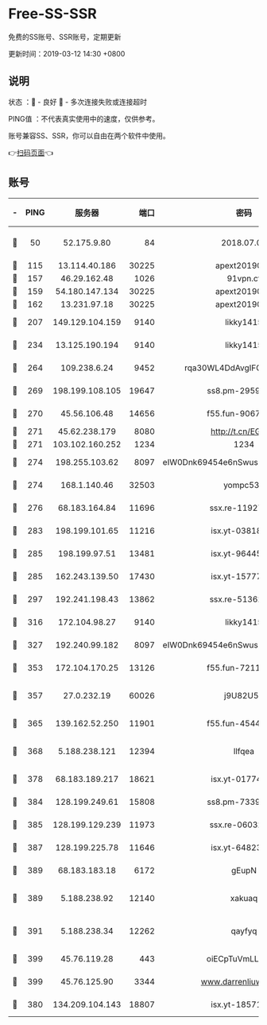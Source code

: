 # Free-SS-SSR

免费的SS账号、SSR账号，定期更新

更新时间：2019-03-12 14:30 +0800

## 说明

状态     ：🙂 - 良好 🙁 - 多次连接失败或连接超时

PING值   ：不代表真实使用中的速度，仅供参考。

账号兼容SS、SSR，你可以自由在两个软件中使用。

👉[扫码页面](https://liesauer.github.io/Free-SS-SSR/)👈

## 账号

|-|PING|服务器|端口|密码|加密方式|区域|
|:----:|:----:|:-----:|-----:|:----:|:----:|:----:|
|🙂|50|52.175.9.80|84|2018.07.07|chacha20-ietf-poly1305|HK|
|🙂|115|13.114.40.186|30225|apext2019006|chacha20|JP|
|🙂|157|46.29.162.48|1026|91vpn.cf|rc4-md5|RU|
|🙂|159|54.180.147.134|30225|apext2019006|chacha20|KR|
|🙂|162|13.231.97.18|30225|apext2019006|chacha20|JP|
|🙂|207|149.129.104.159|9140|likky1415|aes-256-cfb|HK|
|🙂|234|13.125.190.194|9140|likky1415|aes-256-cfb|KR|
|🙂|264|109.238.6.24|9452|rqa30WL4DdAvgIFG6Fs3znzTa|aes-256-cfb|FR|
|🙂|269|198.199.108.105|19647|ss8.pm-29593993|aes-256-cfb|US|
|🙂|270|45.56.106.48|14656|f55.fun-90673121|aes-256-cfb|US|
|🙂|271|45.62.238.179|8080|http://t.cn/EGJIyrl|rc4-md5|CA|
|🙂|271|103.102.160.252|1234|1234|rc4-md5|JP|
|🙂|274|198.255.103.62|8097|eIW0Dnk69454e6nSwuspv9DmS201tQ0D|aes-256-cfb|US|
|🙂|274|168.1.140.46|32503|yompc535|aes-256-cfb|AU|
|🙂|276|68.183.164.84|11696|ssx.re-11927481|aes-256-cfb|US|
|🙂|283|198.199.101.65|11216|isx.yt-03818294|aes-256-cfb|US|
|🙂|285|198.199.97.51|13481|isx.yt-96445521|aes-256-cfb|US|
|🙂|285|162.243.139.50|17430|isx.yt-15777676|aes-256-cfb|US|
|🙂|297|192.241.198.43|13862|ssx.re-51362067|aes-256-cfb|US|
|🙂|316|172.104.98.27|9140|likky1415|aes-256-cfb|JP|
|🙂|327|192.240.99.182|8097|eIW0Dnk69454e6nSwuspv9DmS201tQ0D|aes-256-cfb|US|
|🙂|353|172.104.170.25|13126|f55.fun-72116969|aes-256-cfb|SG|
|🙂|357|27.0.232.19|60026|j9U82U53|xchacha20-ietf-poly1305|HK|
|🙂|365|139.162.52.250|11901|f55.fun-45440125|aes-256-cfb|SG|
|🙂|368|5.188.238.121|12394|llfqea|chacha20-ietf-poly1305|BR|
|🙂|378|68.183.189.217|18621|isx.yt-01774283|aes-256-cfb|SG|
|🙂|384|128.199.249.61|15808|ss8.pm-73399565|aes-256-cfb|SG|
|🙂|385|128.199.129.239|11973|ssx.re-06032679|aes-256-cfb|SG|
|🙂|387|128.199.225.78|11646|isx.yt-64823224|aes-256-cfb|SG|
|🙂|389|68.183.183.18|6172|gEupN|aes-256-cfb|SG|
|🙂|389|5.188.238.92|12140|xakuaq|chacha20-ietf-poly1305|BR|
|🙂|391|5.188.238.34|12262|qayfyq|chacha20-ietf-poly1305|BR|
|🙂|399|45.76.119.28|443|oiECpTuVmLLxk4Ts|aes-256-cfb|AU|
|🙂|399|45.76.125.90|3344|www.darrenliuwei.com|aes-256-cfb|AU|
|🙂|380|134.209.104.143|18807|isx.yt-18571231|aes-256-cfb|SG|
